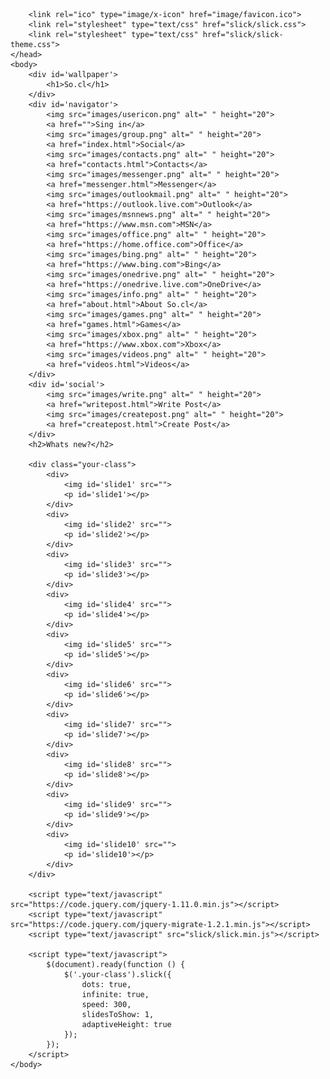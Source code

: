 <!DOCTYPE HTML>
<html>
	<head>
		<meta charset="UTF-8">
		<title>SO.CL Social</title>
		<link rel="icon" href="images/icon.ico" type="image/x-icon">
		<link rel="stylesheet" type="text/css" href="style.css">
	
		<link rel="ico" type="image/x-icon" href="image/favicon.ico">
		<link rel="stylesheet" type="text/css" href="slick/slick.css">
		<link rel="stylesheet" type="text/css" href="slick/slick-theme.css">
	</head>
	<body>
		<div id='wallpaper'>
			<h1>So.cl</h1>
		</div>
		<div id='navigator'>
			<img src="images/usericon.png" alt=" " height="20">
			<a href="">Sing in</a>
			<img src="images/group.png" alt=" " height="20">
			<a href="index.html">Social</a>
			<img src="images/contacts.png" alt=" " height="20">
			<a href="contacts.html">Contacts</a>
			<img src="images/messenger.png" alt=" " height="20">
			<a href="messenger.html">Messenger</a>
			<img src="images/outlookmail.png" alt=" " height="20">
			<a href="https://outlook.live.com">Outlook</a>
			<img src="images/msnnews.png" alt=" " height="20">
			<a href="https://www.msn.com">MSN</a>
			<img src="images/office.png" alt=" " height="20">
			<a href="https://home.office.com">Office</a>
			<img src="images/bing.png" alt=" " height="20">
			<a href="https://www.bing.com">Bing</a>
			<img src="images/onedrive.png" alt=" " height="20">
			<a href="https://onedrive.live.com">OneDrive</a>
			<img src="images/info.png" alt=" " height="20">
			<a href="about.html">About So.cl</a>
			<img src="images/games.png" alt=" " height="20">
			<a href="games.html">Games</a>
			<img src="images/xbox.png" alt=" " height="20">
			<a href="https://www.xbox.com">Xbox</a>
			<img src="images/videos.png" alt=" " height="20">
			<a href="videos.html">Videos</a>
		</div>
		<div id='social'>
			<img src="images/write.png" alt=" " height="20">
			<a href="writepost.html">Write Post</a>
			<img src="images/createpost.png" alt=" " height="20">
			<a href="createpost.html">Create Post</a>
		</div>
		<h2>Whats new?</h2>

		<div class="your-class">
			<div>
				<img id='slide1' src="">
				<p id='slide1'></p>
			</div>
			<div>
				<img id='slide2' src="">
				<p id='slide2'></p>
			</div>
			<div>
				<img id='slide3' src="">
				<p id='slide3'></p>
			</div>
			<div>
				<img id='slide4' src="">
				<p id='slide4'></p>
			</div>
			<div>
				<img id='slide5' src="">
				<p id='slide5'></p>
			</div>
			<div>
				<img id='slide6' src="">
				<p id='slide6'></p>
			</div>
			<div>
				<img id='slide7' src="">
				<p id='slide7'></p>
			</div>
			<div>
				<img id='slide8' src="">
				<p id='slide8'></p>
			</div>
			<div>
				<img id='slide9' src="">
				<p id='slide9'></p>
			</div>
			<div>
				<img id='slide10' src="">
				<p id='slide10'></p>
			</div>
		</div>

		<script type="text/javascript" src="https://code.jquery.com/jquery-1.11.0.min.js"></script>
		<script type="text/javascript" src="https://code.jquery.com/jquery-migrate-1.2.1.min.js"></script>
		<script type="text/javascript" src="slick/slick.min.js"></script>

		<script type="text/javascript">
			$(document).ready(function () {
				$('.your-class').slick({
					dots: true,
					infinite: true,
					speed: 300,
					slidesToShow: 1,
					adaptiveHeight: true
				});
			});
		</script>
	</body>
</html>
